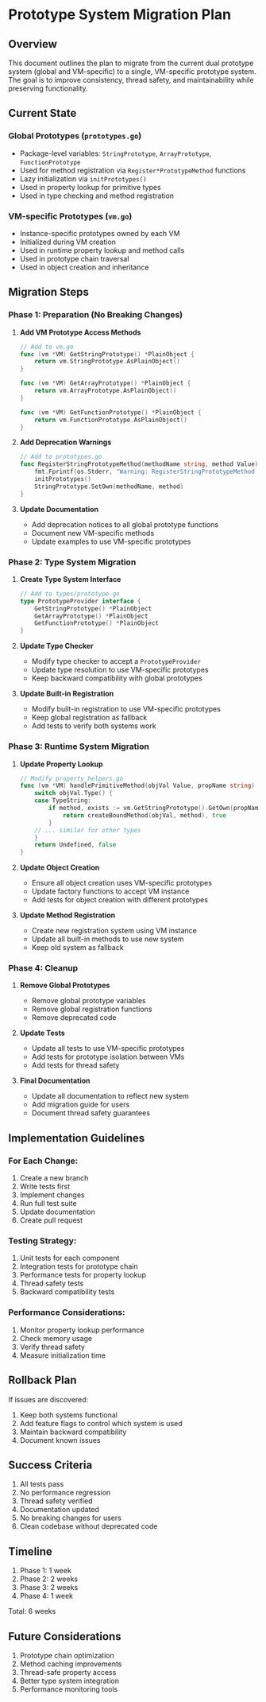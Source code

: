 # Prototype System Migration Plan

## Overview

This document outlines the plan to migrate from the current dual prototype system (global and VM-specific) to a single, VM-specific prototype system. The goal is to improve consistency, thread safety, and maintainability while preserving functionality.

## Current State

### Global Prototypes (`prototypes.go`)

- Package-level variables: `StringPrototype`, `ArrayPrototype`, `FunctionPrototype`
- Used for method registration via `Register*PrototypeMethod` functions
- Lazy initialization via `initPrototypes()`
- Used in property lookup for primitive types
- Used in type checking and method registration

### VM-specific Prototypes (`vm.go`)

- Instance-specific prototypes owned by each VM
- Initialized during VM creation
- Used in runtime property lookup and method calls
- Used in prototype chain traversal
- Used in object creation and inheritance

## Migration Steps

### Phase 1: Preparation (No Breaking Changes)

1. **Add VM Prototype Access Methods**

   ```go
   // Add to vm.go
   func (vm *VM) GetStringPrototype() *PlainObject {
       return vm.StringPrototype.AsPlainObject()
   }

   func (vm *VM) GetArrayPrototype() *PlainObject {
       return vm.ArrayPrototype.AsPlainObject()
   }

   func (vm *VM) GetFunctionPrototype() *PlainObject {
       return vm.FunctionPrototype.AsPlainObject()
   }
   ```

2. **Add Deprecation Warnings**

   ```go
   // Add to prototypes.go
   func RegisterStringPrototypeMethod(methodName string, method Value) {
       fmt.Fprintf(os.Stderr, "Warning: RegisterStringPrototypeMethod is deprecated. Use VM.GetStringPrototype() instead.\n")
       initPrototypes()
       StringPrototype.SetOwn(methodName, method)
   }
   ```

3. **Update Documentation**
   - Add deprecation notices to all global prototype functions
   - Document new VM-specific methods
   - Update examples to use VM-specific prototypes

### Phase 2: Type System Migration

1. **Create Type System Interface**

   ```go
   // Add to types/prototype.go
   type PrototypeProvider interface {
       GetStringPrototype() *PlainObject
       GetArrayPrototype() *PlainObject
       GetFunctionPrototype() *PlainObject
   }
   ```

2. **Update Type Checker**

   - Modify type checker to accept a `PrototypeProvider`
   - Update type resolution to use VM-specific prototypes
   - Keep backward compatibility with global prototypes

3. **Update Built-in Registration**
   - Modify built-in registration to use VM-specific prototypes
   - Keep global registration as fallback
   - Add tests to verify both systems work

### Phase 3: Runtime System Migration

1. **Update Property Lookup**

   ```go
   // Modify property_helpers.go
   func (vm *VM) handlePrimitiveMethod(objVal Value, propName string) (Value, bool) {
       switch objVal.Type() {
       case TypeString:
           if method, exists := vm.GetStringPrototype().GetOwn(propName); exists {
               return createBoundMethod(objVal, method), true
           }
       // ... similar for other types
       }
       return Undefined, false
   }
   ```

2. **Update Object Creation**

   - Ensure all object creation uses VM-specific prototypes
   - Update factory functions to accept VM instance
   - Add tests for object creation with different prototypes

3. **Update Method Registration**
   - Create new registration system using VM instance
   - Update all built-in methods to use new system
   - Keep old system as fallback

### Phase 4: Cleanup

1. **Remove Global Prototypes**

   - Remove global prototype variables
   - Remove global registration functions
   - Remove deprecated code

2. **Update Tests**

   - Update all tests to use VM-specific prototypes
   - Add tests for prototype isolation between VMs
   - Add tests for thread safety

3. **Final Documentation**
   - Update all documentation to reflect new system
   - Add migration guide for users
   - Document thread safety guarantees

## Implementation Guidelines

### For Each Change:

1. Create a new branch
2. Write tests first
3. Implement changes
4. Run full test suite
5. Update documentation
6. Create pull request

### Testing Strategy:

1. Unit tests for each component
2. Integration tests for prototype chain
3. Performance tests for property lookup
4. Thread safety tests
5. Backward compatibility tests

### Performance Considerations:

1. Monitor property lookup performance
2. Check memory usage
3. Verify thread safety
4. Measure initialization time

## Rollback Plan

If issues are discovered:

1. Keep both systems functional
2. Add feature flags to control which system is used
3. Maintain backward compatibility
4. Document known issues

## Success Criteria

1. All tests pass
2. No performance regression
3. Thread safety verified
4. Documentation updated
5. No breaking changes for users
6. Clean codebase without deprecated code

## Timeline

1. Phase 1: 1 week
2. Phase 2: 2 weeks
3. Phase 3: 2 weeks
4. Phase 4: 1 week

Total: 6 weeks

## Future Considerations

1. Prototype chain optimization
2. Method caching improvements
3. Thread-safe property access
4. Better type system integration
5. Performance monitoring tools

